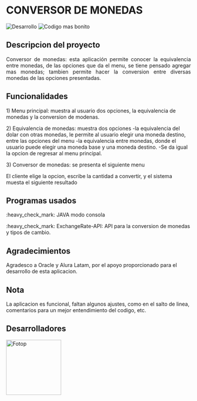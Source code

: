 #                                                  CONVERSOR DE MONEDAS

 <p>
 <img src="https://img.shields.io/badge/STATUS-Desarrollo-green" alt="Desarrollo"> 
 <img src="https://img.shields.io/badge/CODE_STYLE-bonito-ff69b4.svg" alt="Codigo mas bonito">
 </p>

## Descripcion del proyecto
<p align="justify">
 Conversor de monedas: esta aplicación permite conocer la equivalencia entre monedas, de las opciones que da el menu, se tiene
 pensado agregar mas monedas; tambien permite hacer la conversion entre diversas monedas de las opciones presentadas.  
</p>

## Funcionalidades
<p>
 1) Menu principal: muestra al usuario dos opciones, la equivalencia de monedas y la conversion de modenas.
</p>
<p>
 2) Equivalencia de monedas: muestra dos opciones
 -la equivalencia del dolar con otras monedas, le permite al usuario elegir una moneda destino, entre las opciones del menu
 -la equivalencia entre monedas, donde el usuario puede elegir una moneda base y una moneda destino.
 -Se da igual la opcion de regresar al menu principal.
</p>
<p>
 3) Conversor de monedas: se presenta el siguiente menu 
    

  El cliente elige la opcion, escribe la cantidad a convertir, y el sistema muesta el siguiente resultado
</p>

## Programas usados
 <p>
  :heavy_check_mark: JAVA modo consola
 </p>
 <p>
 :heavy_check_mark: ExchangeRate-API: API para la conversion de monedas y tipos de cambio.  
 </p>


## Agradecimientos
<p>
  Agradesco a Oracle y Alura Latam, por el apoyo proporcionado para el desarrollo de esta aplicacion.
</p>

## Nota
<p>
 La aplicacion es funcional, faltan algunos ajustes, como en el salto de linea, comentarios para un mejor
entendimiento del codigo, etc.
</p>

## Desarrolladores
<img src="https://github.com/user-attachments/assets/f15a701a-b9a8-43d0-95d0-59d21d5ecd10" alt="Fotop" width="150">


